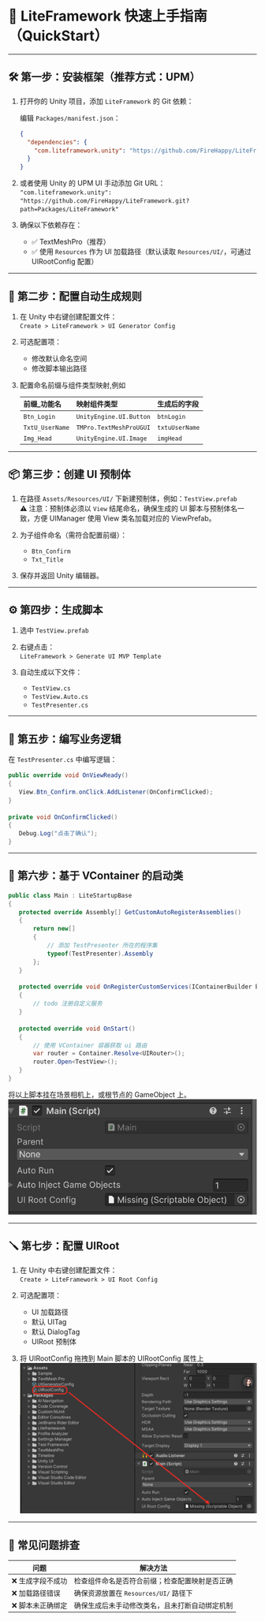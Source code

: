 # 🚀 LiteFramework 快速上手指南（QuickStart）

---

## 🛠️ 第一步：安装框架（推荐方式：UPM）

1. 打开你的 Unity 项目，添加 `LiteFramework` 的 Git 依赖：

   编辑 `Packages/manifest.json`：

   ```json
   {
     "dependencies": {
       "com.liteframework.unity": "https://github.com/FireHappy/LiteFramework.git?path=Packages/LiteFramework"
     }
   }
   ```

2. 或者使用 Unity 的 UPM UI 手动添加 Git URL：  
   `"com.liteframework.unity": "https://github.com/FireHappy/LiteFramework.git?path=Packages/LiteFramework"`

3. 确保以下依赖存在：  
   - ✅ TextMeshPro（推荐）  
   - ✅ 使用 `Resources` 作为 UI 加载路径（默认读取 `Resources/UI/`，可通过 UIRootConfig 配置）

---

## 🧩 第二步：配置自动生成规则

1. 在 Unity 中右键创建配置文件：  
   `Create > LiteFramework > UI Generator Config`

2. 可选配置项：
   - 修改默认命名空间
   - 修改脚本输出路径

3. 配置命名前缀与组件类型映射,例如

   | 前缀_功能名     | 映射组件类型                | 生成后的字段     |
   |----------------|-----------------------------|------------------|
   | `Btn_Login`    | `UnityEngine.UI.Button`     | `btnLogin`       |
   | `TxtU_UserName` | `TMPro.TextMeshProUGUI`     | `txtuUserName`    |
   | `Img_Head`     | `UnityEngine.UI.Image`      | `imgHead`        |

---

## 📦 第三步：创建 UI 预制体

1. 在路径 `Assets/Resources/UI/` 下新建预制体，例如：`TestView.prefab`  
   ⚠️ 注意：预制体必须以 `View` 结尾命名，确保生成的 UI 脚本与预制体名一致，方便 UIManager 使用 View 类名加载对应的 ViewPrefab。

2. 为子组件命名（需符合配置前缀）：
   - `Btn_Confirm`
   - `Txt_Title`

3. 保存并返回 Unity 编辑器。

---

## ⚙️ 第四步：生成脚本

1. 选中 `TestView.prefab`  
2. 右键点击：  
   `LiteFramework > Generate UI MVP Template`

3. 自动生成以下文件：
   - `TestView.cs`
   - `TestView.Auto.cs`
   - `TestPresenter.cs`

---

## 🧠 第五步：编写业务逻辑

在 `TestPresenter.cs` 中编写逻辑：

```csharp
public override void OnViewReady()
{
   View.Btn_Confirm.onClick.AddListener(OnConfirmClicked);
}

private void OnConfirmClicked()
{
   Debug.Log("点击了确认");
}
```

---

## 🚀 第六步：基于 VContainer 的启动类

```csharp
public class Main : LiteStartupBase
{
   protected override Assembly[] GetCustomAutoRegisterAssemblies()
   {
       return new[]
       {
           // 添加 TestPresenter 所在的程序集
           typeof(TestPresenter).Assembly
       };
   }

   protected override void OnRegisterCustomServices(IContainerBuilder builder)
   {
       // todo 注册自定义服务
   }

   protected override void OnStart()
   {
       // 使用 VContainer 容器获取 ui 路由
       var router = Container.Resolve<UIRouter>();
       router.Open<TestView>();
   }
}
```

将以上脚本挂在场景相机上，或根节点的 GameObject 上。  
![alt text](image.png)

---

## 🪛 第七步：配置 UIRoot

1. 在 Unity 中右键创建配置文件：  
   `Create > LiteFramework > UI Root Config`

2. 可选配置项：
   - UI 加载路径
   - 默认 UITag
   - 默认 DialogTag
   - UIRoot 预制体 

3. 将 UIRootConfig 拖拽到 Main 脚本的 UIRootConfig 属性上  
   ![alt text](image-1.png)

---

## 📌 常见问题排查

| 问题                  | 解决方法                                                   |
|-----------------------|------------------------------------------------------------|
| ❌ 生成字段不成功      | 检查组件命名是否符合前缀；检查配置映射是否正确             |
| ❌ 加载路径错误        | 确保资源放置在 `Resources/UI/` 路径下                     |
| ❌ 脚本未正确绑定      | 确保生成后未手动修改类名，且未打断自动绑定机制             |
